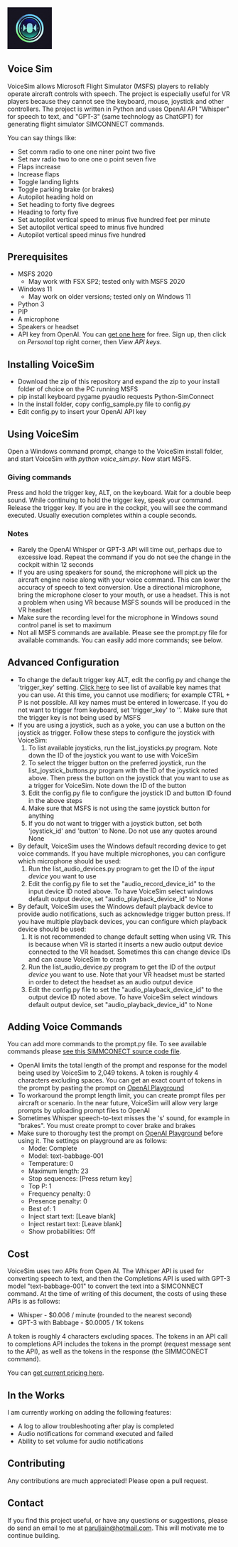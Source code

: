 <img src="logo.jpg" alt="alt text" width="100" />

## Voice Sim

VoiceSim allows Microsoft Flight Simulator (MSFS) players to reliably operate aircraft controls with speech. The project is especially useful for VR players because they cannot see the keyboard, mouse, joystick and other controllers. The project is written in Python and uses OpenAI API "Whisper" for speech to text, and "GPT-3" (same technology as ChatGPT) for generating flight simulator SIMCONNECT commands.

You can say things like:
* Set comm radio to one one niner point two five
* Set nav radio two to one one o point seven five
* Flaps increase
* Increase flaps
* Toggle landing lights
* Toggle parking brake (or brakes)
* Autopilot heading hold on
* Set heading to forty five degrees
* Heading to forty five
* Set autopilot vertical speed to minus five hundred feet per minute
* Set autopilot vertical speed to minus five hundred
* Autopilot vertical speed minus five hundred

## Prerequisites
* MSFS 2020
	* May work with FSX SP2; tested only with MSFS 2020
* Windows 11
	* May work on older versions; tested only on Windows 11
* Python 3
* PIP
* A microphone
* Speakers or headset
* API key from OpenAI. You can [get one here](https://platform.openai.com/playground) for free. Sign up, then click on *Personal* top right corner, then *View API keys*.

## Installing VoiceSim
* Download the zip of this repository and expand the zip to your install folder of choice on the PC running MSFS
* pip install keyboard pygame pyaudio requests Python-SimConnect 
* In the install folder, copy config_sample.py file to config.py
* Edit config.py to insert your OpenAI API key

## Using VoiceSim
Open a Windows command prompt, change to the VoiceSim install folder, and start VoiceSim with *python voice_sim.py*. Now start MSFS.

### Giving commands
Press and hold the trigger key, ALT, on the keyboard. Wait for a double beep sound. While continuing to hold the trigger key, speak your command. Release the trigger key. If you are in the cockpit, you will see the command executed. Usually execution completes within a couple seconds.

### Notes
* Rarely the OpenAI Whisper or GPT-3 API will time out, perhaps due to excessive load. Repeat the command if you do not see the change in the cockpit within 12 seconds
* If you are using speakers for sound, the microphone will pick up the aircraft engine noise along with your voice command. This can lower the accuracy of speech to text conversion. Use a directional microphone, bring the microphone closer to your mouth, or use a headset. This is not a problem when using VR because MSFS sounds will be produced in the VR headset
* Make sure the recording level for the microphone in Windows sound control panel is set to maximum
* Not all MSFS commands are available. Please see the prompt.py file for available commands. You can easily add more commands; see below.

## Advanced Configuration
* To change the default trigger key ALT, edit the config.py and change the 'trigger_key' setting. [Click here](https://github.com/boppreh/keyboard/blob/master/keyboard/_canonical_names.py) to see list of available key names that you can use. At this time, you cannot use modifiers; for example CTRL + P is not possible. All key names must be entered in lowercase. If you do not want to trigger from keyboard, set 'trigger_key' to ''. Make sure that the trigger key is not being used by MSFS
* If you are using a joystick, such as a yoke, you can use a button on the joystick as trigger. Follow these steps to configure the joystick with VoiceSim:
	1. To list available joysticks, run the list_joysticks.py program. Note down the ID of the joystick you want to use with VoiceSim
	2. To select the trigger button on the preferred joystick, run the list_joystick_buttons.py program with the ID of the joystick noted above. Then press the button on the joystick that you want to use as a trigger for VoiceSim. Note down the ID of the button
	3. Edit the config.py file to configure the joystick ID and button ID found in the above steps
	4. Make sure that MSFS is not using the same joystick button for anything
	5. If you do not want to trigger with a joystick button, set both 'joystick_id' and 'button' to None. Do not use any quotes around None
* By default, VoiceSim uses the Windows default recording device to get voice commands. If you have multiple microphones, you can configure which microphone should be used:
	1. Run the list_audio_devices.py program to get the ID of the *input device* you want to use
	2. Edit the config.py file to set the "audio_record_device_id" to the input device ID noted above. To have VoiceSim select windows default output device, set "audio_playback_device_id" to None
* By default, VoiceSim uses the Windows default playback device to provide audio notifications, such as acknowledge trigger button press. If you have multiple playback devices, you can configure which playback device should be used:
	1. It is not recommended to change default setting when using VR. This is because when VR is started it inserts a new audio output device connected to the VR headset. Sometimes this can change device IDs and can cause VoiceSim to crash
	2. Run the list_audio_device.py program to get the ID of the *output device* you want to use. Note that your VR headset must be started in order to detect the headset as an audio output device
	3. Edit the config.py file to set the "audio_playback_device_id" to the output device ID noted above. To have VoiceSim select windows default output device, set "audio_playback_device_id" to None

## Adding Voice Commands
You can add more commands to the prompt.py file. To see available commands please [see this SIMMCONECT source code file](https://github.com/odwdinc/Python-SimConnect/blob/master/SimConnect/EventList.py).
* OpenAI limits the total length of the prompt and response for the model being used by VoiceSim to 2,049 tokens. A token is roughly 4 characters excluding spaces. You can get an exact count of tokens in the prompt by pasting the prompt on [OpenAI Playground](https://platform.openai.com/playground)
* To workaround the prompt length limit, you can create prompt files per aircraft or scenario. In the near future, VoiceSim will allow very large prompts by uploading prompt files to OpenAI
* Sometimes Whisper speech-to-text misses the 's' sound, for example in "brakes". You must create prompt to cover brake and brakes
* Make sure to thoroughy test the prompt on [OpenAI Playground](https://platform.openai.com/playground) before using it. The settings on playground are as follows:
	* Mode: Complete
	* Model: text-babbage-001
	* Temperature: 0
	* Maximum length: 23
	* Stop sequences: [Press return key]
	* Top P: 1
	* Frequency penalty: 0
	* Presence penalty: 0
	* Best of: 1
	* Inject start text: [Leave blank]
	* Inject restart text: [Leave blank]
	* Show probabilities: Off

## Cost
VoiceSim uses two APIs from Open AI. The Whisper API is used for converting speech to text, and then the Completions API is used with GPT-3 model "text-babbage-001" to convert the text into a SIMCONNECT command. At the time of writing of this document, the costs of using these APIs is as follows:

* Whisper - $0.006 / minute (rounded to the nearest second)
* GPT-3 with Babbage - $0.0005 / 1K tokens

A token is roughly 4 characters excluding spaces. The tokens in an API call to completions API includes the tokens in the prompt (request message sent to the API), as well as the tokens in the response (the SIMMCONECT command).

You can [get current pricing here](https://openai.com/pricing).

## In the Works
I am currently working on adding the following features:

* A log to allow troubleshooting after play is completed
* Audio notifications for command executed and failed
* Ability to set volume for audio notifications

## Contributing
Any contributions are much appreciated! Please open a pull request.

## Contact
If you find this project useful, or have any questions or suggestions, please do send an email to me at paruljain@hotmail.com. This will motivate me to continue building.